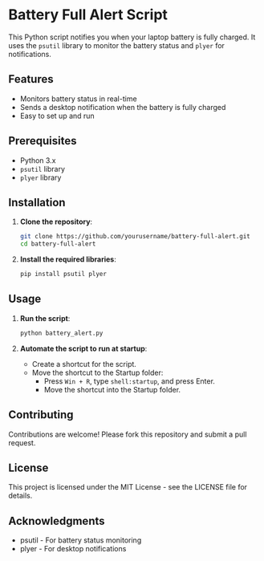# Battery Full Alert Script

This Python script notifies you when your laptop battery is fully charged. It uses the `psutil` library to monitor the battery status and `plyer` for notifications.

## Features

- Monitors battery status in real-time
- Sends a desktop notification when the battery is fully charged
- Easy to set up and run

## Prerequisites

- Python 3.x
- `psutil` library
- `plyer` library

## Installation

1. **Clone the repository**:

   ```bash
   git clone https://github.com/yourusername/battery-full-alert.git
   cd battery-full-alert
   ```
2. **Install the required libraries**:

   ```bash
   pip install psutil plyer
   ```

## Usage

1. **Run the script**:

   ```bash
   python battery_alert.py
   ```
2. **Automate the script to run at startup**:

   - Create a shortcut for the script.
   - Move the shortcut to the Startup folder:
     - Press `Win + R`, type `shell:startup`, and press Enter.
     - Move the shortcut into the Startup folder.

## Contributing

Contributions are welcome! Please fork this repository and submit a pull request.

## License

This project is licensed under the MIT License - see the LICENSE file for details.

## Acknowledgments

- psutil - For battery status monitoring
- plyer - For desktop notifications
